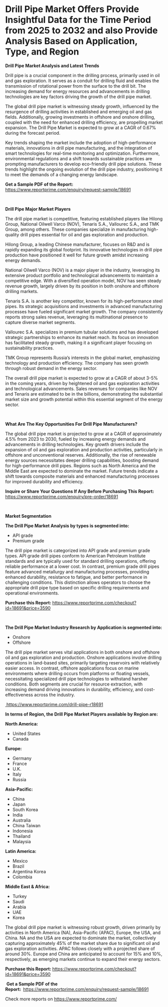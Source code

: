 <p><h1>Drill Pipe Market Offers Provide Insightful Data for the Time Period from 2025 to 2032 and also Provide Analysis Based on Application, Type, and Region</h1></p><p><strong>Drill Pipe Market Analysis and Latest Trends</strong></p>
<p><p>Drill pipe is a crucial component in the drilling process, primarily used in oil and gas exploration. It serves as a conduit for drilling fluid and enables the transmission of rotational power from the surface to the drill bit. The increasing demand for energy resources and advancements in drilling technologies are key factors driving the growth of the drill pipe market.</p><p>The global drill pipe market is witnessing steady growth, influenced by the resurgence of drilling activities in established and emerging oil and gas fields. Additionally, growing investments in offshore and onshore drilling, coupled with the need for enhanced drilling efficiency, are propelling market expansion. The Drill Pipe Market is expected to grow at a CAGR of 0.67% during the forecast period.</p><p>Key trends shaping the market include the adoption of high-performance materials, innovations in drill pipe manufacturing, and the integration of smart technologies for real-time monitoring and optimization. Furthermore, environmental regulations and a shift towards sustainable practices are prompting manufacturers to develop eco-friendly drill pipe solutions. These trends highlight the ongoing evolution of the drill pipe industry, positioning it to meet the demands of a changing energy landscape.</p></p>
<p><strong>Get a Sample PDF of the Report:&nbsp;</strong> <a href="https://www.reportprime.com/enquiry/request-sample/18691?utm_campaign=2566&utm_medium=2&utm_source=Github&utm_content=ia&utm_term=19032025&utm_id=drill-pipe">https://www.reportprime.com/enquiry/request-sample/18691</a></p>
<p>&nbsp;</p>
<p><strong>Drill Pipe Major Market Players</strong></p>
<p><p>The drill pipe market is competitive, featuring established players like Hilong Group, National Oilwell Varco (NOV), Tenaris S.A., Vallourec S.A., and TMK Group, among others. These companies specialize in manufacturing high-quality drill pipes essential for oil and gas exploration and production.</p><p>Hilong Group, a leading Chinese manufacturer, focuses on R&D and is rapidly expanding its global footprint. Its innovative technologies in drill pipe production have positioned it well for future growth amidst increasing energy demands.</p><p>National Oilwell Varco (NOV) is a major player in the industry, leveraging its extensive product portfolio and technological advancements to maintain a competitive edge. With a diversified operation model, NOV has seen steady revenue growth, largely driven by its position in both onshore and offshore drilling markets.</p><p>Tenaris S.A. is another key competitor, known for its high-performance steel pipes. Its strategic acquisitions and investments in advanced manufacturing processes have fueled significant market growth. The company consistently reports strong sales revenue, leveraging its multinational presence to capture diverse market segments.</p><p>Vallourec S.A. specializes in premium tubular solutions and has developed strategic partnerships to enhance its market reach. Its focus on innovation has facilitated steady growth, making it a significant player focusing on sustainability practices.</p><p>TMK Group represents Russia’s interests in the global market, emphasizing technology and production efficiency. The company has seen growth through robust demand in the energy sector.</p><p>The overall drill pipe market is expected to grow at a CAGR of about 3-5% in the coming years, driven by heightened oil and gas exploration activities and technological advancements. Sales revenues for companies like NOV and Tenaris are estimated to be in the billions, demonstrating the substantial market size and growth potential within this essential segment of the energy sector.</p></p>
<p>&nbsp;</p>
<p><strong>What Are The Key Opportunities For Drill Pipe Manufacturers?</strong></p>
<p><p>The global drill pipe market is projected to grow at a CAGR of approximately 4.5% from 2023 to 2030, fueled by increasing energy demands and advancements in drilling technologies. Key growth drivers include the expansion of oil and gas exploration and production activities, particularly in offshore and unconventional reserves. Additionally, the rise of renewable energy sources necessitates deeper drilling capabilities, boosting demand for high-performance drill pipes. Regions such as North America and the Middle East are expected to dominate the market. Future trends indicate a shift towards composite materials and enhanced manufacturing processes for improved durability and efficiency.</p></p>
<p><strong>Inquire or Share Your Questions If Any Before Purchasing This Report:</strong> <a href="https://www.reportprime.com/enquiry/pre-order/18691?utm_campaign=2566&utm_medium=2&utm_source=Github&utm_content=ia&utm_term=19032025&utm_id=drill-pipe">https://www.reportprime.com/enquiry/pre-order/18691</a></p>
<p>&nbsp;</p>
<p><strong>Market Segmentation</strong></p>
<p><strong>The Drill Pipe Market Analysis by types is segmented into:</strong></p>
<p><ul><li>API grade</li><li>Premium grade</li></ul></p>
<p><p>The drill pipe market is categorized into API grade and premium grade types. API grade drill pipes conform to American Petroleum Institute standards and are typically used for standard drilling operations, offering reliable performance at a lower cost. In contrast, premium grade drill pipes feature advanced metallurgy and manufacturing processes, providing enhanced durability, resistance to fatigue, and better performance in challenging conditions. This distinction allows operators to choose the appropriate drill pipe type based on specific drilling requirements and operational environments.</p></p>
<p><strong>Purchase this Report:&nbsp;</strong><a href="https://www.reportprime.com/checkout?id=18691&price=3590&utm_campaign=2566&utm_medium=2&utm_source=Github&utm_content=ia&utm_term=19032025&utm_id=drill-pipe">https://www.reportprime.com/checkout?id=18691&price=3590</a></p>
<p>&nbsp;</p>
<p><strong>The Drill Pipe Market Industry Research by Application is segmented into:</strong></p>
<p><ul><li>Onshore</li><li>Offshore</li></ul></p>
<p><p>The drill pipe market serves vital applications in both onshore and offshore oil and gas exploration and production. Onshore applications involve drilling operations in land-based sites, primarily targeting reservoirs with relatively easier access. In contrast, offshore applications focus on marine environments where drilling occurs from platforms or floating vessels, necessitating specialized drill pipe technologies to withstand harsher conditions. Both segments are crucial for resource extraction, with increasing demand driving innovations in durability, efficiency, and cost-effectiveness across the industry.</p></p>
<p><a href="https://www.reportprime.com/drill-pipe-r18691?utm_campaign=2566&utm_medium=2&utm_source=Github&utm_content=ia&utm_term=19032025&utm_id=drill-pipe">&nbsp;https://www.reportprime.com/drill-pipe-r18691</a></p>
<p><strong>In terms of Region, the Drill Pipe Market Players available by Region are:</strong></p>
<p>
    <p> <strong> North America: </strong>
        <ul>
            <li>United States</li>
            <li>Canada</li>
        </ul>
        </p> 
    <p> <strong> Europe: </strong>
        <ul>
            <li>Germany</li>
            <li>France</li>
            <li>U.K.</li>
            <li>Italy</li>
            <li>Russia</li>
        </ul>
        </p> 
    <p> <strong> Asia-Pacific: </strong>
        <ul>
            <li>China</li>
            <li>Japan</li>
            <li>South Korea</li>
            <li>India</li>
            <li>Australia</li>
            <li>China Taiwan</li>
            <li>Indonesia</li>
            <li>Thailand</li>
            <li>Malaysia</li>
        </ul>
        </p> 
    <p> <strong> Latin America: </strong>
        <ul>
            <li>Mexico</li>
            <li>Brazil</li>
            <li>Argentina Korea</li>
            <li>Colombia</li>
        </ul>
        </p> 
    <p> <strong> Middle East & Africa: </strong>
        <ul>
            <li>Turkey</li>
            <li>Saudi</li>
            <li>Arabia</li>
            <li>UAE</li>
            <li>Korea</li>
        </ul>
    </p>
    </p>
<p><p>The global drill pipe market is witnessing robust growth, driven primarily by activities in North America (NA), Asia-Pacific (APAC), Europe, the USA, and China. NA and the USA are expected to dominate the market, collectively capturing approximately 45% of the market share due to significant oil and gas exploration activities. APAC follows closely with a projected share of around 30%. Europe and China are anticipated to account for 15% and 10%, respectively, as emerging markets continue to expand their energy sectors.</p></p>
<p><strong>Purchase this Report: </strong><a href="https://www.reportprime.com/checkout?id=18691&price=3590&utm_campaign=2566&utm_medium=2&utm_source=Github&utm_content=ia&utm_term=19032025&utm_id=drill-pipe">https://www.reportprime.com/checkout?id=18691&price=3590</a></p>
<p>&nbsp;<strong>Get a Sample PDF of the Report:&nbsp;&nbsp;</strong><a href="https://www.reportprime.com/enquiry/request-sample/18691?utm_campaign=2566&utm_medium=2&utm_source=Github&utm_content=ia&utm_term=19032025&utm_id=drill-pipe">https://www.reportprime.com/enquiry/request-sample/18691</a></p>
<p><strong></strong></p>
<p>Check more reports on <a href="https://www.reportprime.com/?utm_campaign=2566&utm_medium=2&utm_source=Github&utm_content=ia&utm_term=19032025&utm_id=drill-pipe">https://www.reportprime.com/</a></p>
